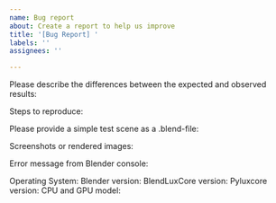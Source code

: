 ```yaml
---
name: Bug report
about: Create a report to help us improve
title: '[Bug Report] '
labels: ''
assignees: ''

---
```


Please describe the differences between the expected and observed results:


Steps to reproduce:


Please provide a simple test scene as a .blend-file: 


Screenshots or rendered images:


Error message from Blender console:


Operating System: 
Blender version:
BlendLuxCore version:
Pyluxcore version:
CPU and GPU model: 
